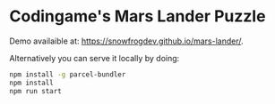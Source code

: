 # Codingame's Mars Lander Puzzle

Demo availaible at: <https://snowfrogdev.github.io/mars-lander/>.

Alternatively you can serve it locally by doing:

```bash
npm install -g parcel-bundler
npm install
npm run start
```
